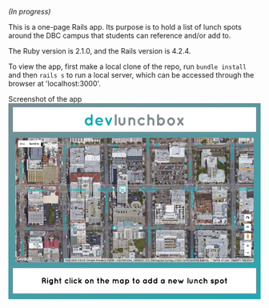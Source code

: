 _(In progress)_

This is a one-page Rails app.  Its purpose is to hold a list of lunch spots around the DBC campus that students can reference and/or add to.

The Ruby version is 2.1.0, and the Rails version is 4.2.4.

To view the app, first make a local clone of the repo, run `bundle install` and then `rails s` to run a local server, which can be accessed through the browser at 'localhost:3000'.

Screenshot of the app
![website screenshot](devlunchbox-screenshot.png "Screenshot of mockup")
